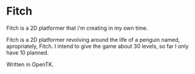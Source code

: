 # Fitch
Fitch is a 2D platformer that i'm creating in my own time.

Fitch is a 2D platformer revolving around the life of a penguin named, apropriately, Fitch.
I intend to give the game about 30 levels, so far I only have 10 planned.

Written in OpenTK.
